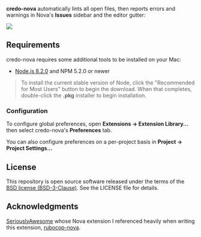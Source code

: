<!--
👋 Hello! As Nova users browse the extensions library, a good README can help them understand what your extension does, how it works, and what setup or configuration it may require.

Not every extension will need every item described below. Use your best judgement when deciding which parts to keep to provide the best experience for your new users.

💡 Quick Tip! As you edit this README template, you can preview your changes by selecting **Extensions → Activate Project as Extension**, opening the Extension Library, and selecting "credo-nova" in the sidebar.

Let's get started!
-->

<!--
🎈 Include a brief description of the features your extension provides. For example:
-->

**credo-nova** automatically lints all open files, then reports errors and warnings in Nova's **Issues** sidebar and the editor gutter:

<!--
🎈 It can also be helpful to include a screenshot or GIF showing your extension in action:
-->

![](https://nova.app/images/en/dark/editor.png)

## Requirements

<!--
🎈 If your extension depends on external processes or tools that users will need to have, it's helpful to list those and provide links to their installers:
-->

credo-nova requires some additional tools to be installed on your Mac:

- [Node.js 8.2.0](https://nodejs.org) and NPM 5.2.0 or newer

<!--
✨ Providing tips, tricks, or other guides for installing or configuring external dependencies can go a long way toward helping your users have a good setup experience:
-->

> To install the current stable version of Node, click the "Recommended for Most Users" button to begin the download. When that completes, double-click the **.pkg** installer to begin installation.

### Configuration

<!--
🎈 If your extension offers global- or workspace-scoped preferences, consider pointing users toward those settings. For example:
-->

To configure global preferences, open **Extensions → Extension Library...** then select credo-nova's **Preferences** tab.

You can also configure preferences on a per-project basis in **Project → Project Settings...**

## License

This repository is open source software released under the terms of the [BSD license (BSD-3-Clause)](https://opensource.org/licenses/BSD-3-Clause). See the LICENSE file for details.

## Acknowledgments

[SeriouslyAwesome](https://github.com/SeriouslyAwesome) whose Nova extension I referenced heavily when writing this extension, [rubocop-nova](https://github.com/SeriouslyAwesome/rubocop-nova).
